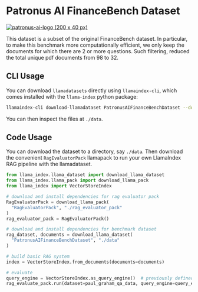 # Patronus AI FinanceBench Dataset

[![patronus-ai-logo (200 x 40 px)](https://github.com/nerdai/llama-hub/assets/92402603/62a6df3f-57a3-4d68-917b-b0947392efcd)](https://www.patronus.ai/)


This dataset is a subset of the original FinanceBench dataset. In particular, to
make this benchmark more computationally efficient, we only keep the documents for
which there are 2 or more questions. Such filtering, reduced the total unique pdf
documents from 98 to 32.

## CLI Usage

You can download `llamadatasets` directly using `llamaindex-cli`, which comes installed with the `llama-index` python package:

```bash
llamaindex-cli download-llamadataset PatronusAIFinanceBenchDataset --download-dir ./data
```

You can then inspect the files at `./data`.

## Code Usage

You can download the dataset to a directory, say `./data`. Then download the
convenient `RagEvaluatorPack` llamapack to run your own LlamaIndex RAG pipeline
with the llamadataset.

```python
from llama_index.llama_dataset import download_llama_dataset
from llama_index.llama_pack import download_llama_pack
from llama_index import VectorStoreIndex

# download and install dependencies for rag evaluator pack
RagEvaluatorPack = download_llama_pack(
  "RagEvaluatorPack", "./rag_evaluator_pack"
)
rag_evaluator_pack = RagEvaluatorPack()

# download and install dependencies for benchmark dataset
rag_dataset, documents = download_llama_dataset(
  "PatronusAIFinanceBenchDataset", "./data"
)

# build basic RAG system
index = VectorStoreIndex.from_documents(documents=documents)

# evaluate
query_engine = VectorStoreIndex.as_query_engine()  # previously defined, not shown here
rag_evaluate_pack.run(dataset=paul_graham_qa_data, query_engine=query_engine)
```
